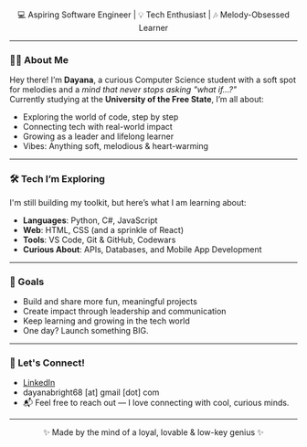 
<p align="center">
  💻 Aspiring Software Engineer | 💡 Tech Enthusiast | 🎶 Melody-Obsessed Learner
</p>

---

### 👩‍💻 About Me

Hey there! I’m **Dayana**, a curious Computer Science student with a soft spot for melodies and a *mind that never stops asking "what if...?"*  
Currently studying at the **University of the Free State**, I’m all about:

-  Exploring the world of code, step by step  
-  Connecting tech with real-world impact  
-  Growing as a leader and lifelong learner  
-  Vibes: Anything soft, melodious & heart-warming  

---

### 🛠️ Tech I’m Exploring
I'm still building my toolkit, but here’s what I am learning about:

- **Languages**: Python, C#, JavaScript  
- **Web**: HTML, CSS (and a sprinkle of React)  
- **Tools**: VS Code, Git & GitHub, Codewars  
- **Curious About**: APIs, Databases, and Mobile App Development

---

### 🎯 Goals

-  Build and share more fun, meaningful projects  
-  Create impact through leadership and communication  
-  Keep learning and growing in the tech world  
-  One day? Launch something BIG.

---

### 💬 Let's Connect!

- [LinkedIn](https://www.linkedin.com/in/dayana-bright-abia-anchi-6356aa292)
- dayanabright68 [at] gmail [dot] com
- 📬 Feel free to reach out — I love connecting with cool, curious minds.

---

<p align="center">✨ Made by the mind of a loyal, lovable & low-key genius ✨</p>


<!--
**misfbhcdayana/misfbhcdayana** is a ✨ _special_ ✨ repository because its `README.md` (this file) appears on your GitHub profile.

Here are some ideas to get you started:

- 🔭 I’m currently working on ...
- 🌱 I’m currently learning ...
- 👯 I’m looking to collaborate on ...
- 🤔 I’m looking for help with ...
- 💬 Ask me about ...
- 📫 How to reach me: ...
- 😄 Pronouns: ...
- ⚡ Fun fact: ...
-->
